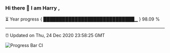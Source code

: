 ### Hi there 👋 I am Harry , 

⏳ Year progress { █████████████████████████████▁ } 98.09 %

---

⏰ Updated on Thu, 24 Dec 2020 23:58:25 GMT

![Progress Bar CI](https://github.com/duykhang68/duykhang68/workflows/Progress%20Bar%20CI/badge.svg)
